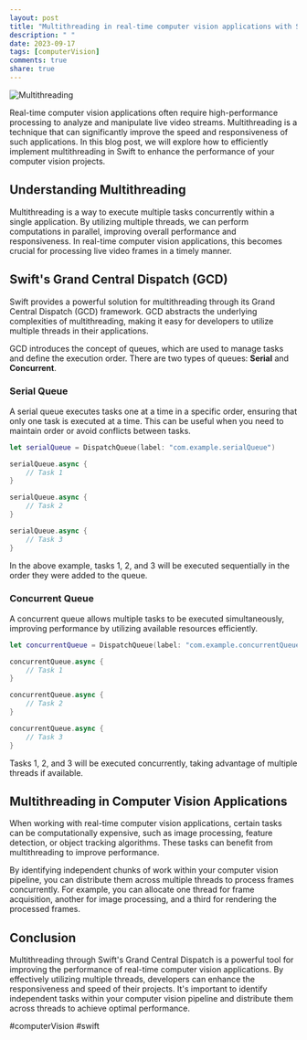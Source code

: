 ```yaml
---
layout: post
title: "Multithreading in real-time computer vision applications with Swift"
description: " "
date: 2023-09-17
tags: [computerVision]
comments: true
share: true
---
```


![Multithreading](https://example.com/multithreading.jpg)

Real-time computer vision applications often require high-performance processing to analyze and manipulate live video streams. Multithreading is a technique that can significantly improve the speed and responsiveness of such applications. In this blog post, we will explore how to efficiently implement multithreading in Swift to enhance the performance of your computer vision projects.

## Understanding Multithreading

Multithreading is a way to execute multiple tasks concurrently within a single application. By utilizing multiple threads, we can perform computations in parallel, improving overall performance and responsiveness. In real-time computer vision applications, this becomes crucial for processing live video frames in a timely manner.

## Swift's Grand Central Dispatch (GCD)

Swift provides a powerful solution for multithreading through its Grand Central Dispatch (GCD) framework. GCD abstracts the underlying complexities of multithreading, making it easy for developers to utilize multiple threads in their applications.

GCD introduces the concept of queues, which are used to manage tasks and define the execution order. There are two types of queues: **Serial** and **Concurrent**.

### Serial Queue

A serial queue executes tasks one at a time in a specific order, ensuring that only one task is executed at a time. This can be useful when you need to maintain order or avoid conflicts between tasks.

```swift
let serialQueue = DispatchQueue(label: "com.example.serialQueue")

serialQueue.async {
    // Task 1
}

serialQueue.async {
    // Task 2
}

serialQueue.async {
    // Task 3
}
```

In the above example, tasks 1, 2, and 3 will be executed sequentially in the order they were added to the queue.

### Concurrent Queue

A concurrent queue allows multiple tasks to be executed simultaneously, improving performance by utilizing available resources efficiently.

```swift
let concurrentQueue = DispatchQueue(label: "com.example.concurrentQueue", attributes: .concurrent)

concurrentQueue.async {
    // Task 1
}

concurrentQueue.async {
    // Task 2
}

concurrentQueue.async {
    // Task 3
}
```

Tasks 1, 2, and 3 will be executed concurrently, taking advantage of multiple threads if available.

## Multithreading in Computer Vision Applications

When working with real-time computer vision applications, certain tasks can be computationally expensive, such as image processing, feature detection, or object tracking algorithms. These tasks can benefit from multithreading to improve performance.

By identifying independent chunks of work within your computer vision pipeline, you can distribute them across multiple threads to process frames concurrently. For example, you can allocate one thread for frame acquisition, another for image processing, and a third for rendering the processed frames.

## Conclusion

Multithreading through Swift's Grand Central Dispatch is a powerful tool for improving the performance of real-time computer vision applications. By effectively utilizing multiple threads, developers can enhance the responsiveness and speed of their projects. It's important to identify independent tasks within your computer vision pipeline and distribute them across threads to achieve optimal performance.

#computerVision #swift